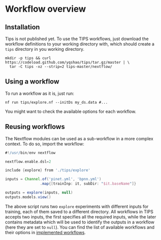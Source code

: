 # Workflow overview

## Installation

Tips is not published yet. To use the TIPS workflows, just download the workflow
definitions to your working directory with, which should create a `tips`
directory in you working directory.

```shell
mkdir -p tips && curl https://codeload.github.com/yqshao/tips/tar.gz/master | \
  tar -C tips -xz --strip=2 tips-master/nextflow/
```

## Using a workflow

To run a workflow as it is, just run:

```shell
nf run tips/explore.nf --initDs my_ds.data #...
```

You might want to check the available options for each workflow.

## Reusing workflows

The Nextflow modules can be used as a sub-workflow in a more complex context. To
do so, import the workflow:

```groovy
#!/usr/bin/env nextflow

nextflow.enable.dsl=2

include {explore} from './tips/explore'

inputs = Channel.of('pinet.yml', 'bpnn.yml')
                .map{[trainInp: it, subDir: "$it.baseName"]}

outputs = explore(inputs, null)
outputs.models.view()
```

The above script runs two `explore` experiments with different inputs for
training, each of them saved to a different directory. All workflows in TIPS
accepts two inputs, the first specifies all the required inputs, while the later
contains metadata which will be used to identify the outputs in a workflow (here
they are set to `null`). You can find the list of available workflows and their
options in [implemented workflows](implements.md).
